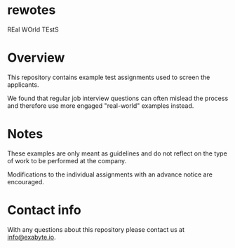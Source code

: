 # rewotes

REal WOrld TEstS

# Overview

This repository contains example test assignments used to screen the applicants.

We found that regular job interview questions can often mislead the process and therefore use more engaged "real-world" examples instead.

# Notes

These examples are only meant as guidelines and do not reflect on the type of work to be performed at the company.

Modifications to the individual assignments with an advance notice are encouraged.

# Contact info

With any questions about this repository please contact us at info@exabyte.io.
